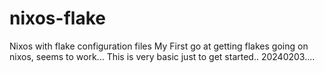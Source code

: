 # nixos-flake
Nixos with flake configuration files
My First go at getting flakes going on nixos, seems to work...
This is very basic just to get started..
20240203....
